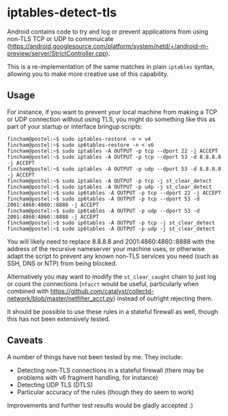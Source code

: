 # iptables-detect-tls

Android contains code to try and log or prevent applications from using non-TLS TCP or UDP to commnuicate (https://android.googlesource.com/platform/system/netd/+/android-m-preview/server/StrictController.cpp).

This is a re-implementation of the same matches in plain `iptables` syntax, allowing you to make more creative use of this capability.

## Usage

For instance, if you want to prevent your local machine from making a TCP or UDP connection without using TLS, you might do something like this as part of your startup or interface bringup scripts:

    fincham@postel:~$ sudo iptables-restore -n < v4
    fincham@postel:~$ sudo ip6tables-restore -n < v6
    fincham@postel:~$ sudo iptables -A OUTPUT -p tcp --dport 22 -j ACCEPT
    fincham@postel:~$ sudo iptables -A OUTPUT -p tcp --dport 53 -d 8.8.8.8 -j ACCEPT
    fincham@postel:~$ sudo iptables -A OUTPUT -p udp --dport 53 -d 8.8.8.8 -j ACCEPT
    fincham@postel:~$ sudo iptables -A OUTPUT -p tcp -j st_clear_detect
    fincham@postel:~$ sudo iptables -A OUTPUT -p udp -j st_clear_detect
    fincham@postel:~$ sudo ip6tables -A OUTPUT -p tcp --dport 22 -j ACCEPT
    fincham@postel:~$ sudo ip6tables -A OUTPUT -p tcp --dport 53 -d 2001:4860:4860::8888 -j ACCEPT
    fincham@postel:~$ sudo ip6tables -A OUTPUT -p udp --dport 53 -d 2001:4860:4860::8888 -j ACCEPT
    fincham@postel:~$ sudo ip6tables -A OUTPUT -p tcp -j st_clear_detect
    fincham@postel:~$ sudo ip6tables -A OUTPUT -p udp -j st_clear_detect

You will likely need to replace 8.8.8.8 and 2001:4860:4860::8888 with the address of the recursive nameserver your machine uses, or otherwise adapt the script to prevent any known non-TLS services you need (such as SSH, DNS or NTP) from being blocked.

Alternatively you may want to modify the `st_clear_caught` chain to just log or count the connections (`nfacct` would be useful, particularly when combined with https://github.com/catalyst/collectd-network/blob/master/netfilter_acct.py) instead of outright rejecting them.

It should be possible to use these rules in a stateful firewall as well, though this has not been extensively tested.

## Caveats

A number of things have not been tested by me. They include:

* Detecting non-TLS connections in a stateful firewall (there may be problems with v6 fragment handling, for instance)
* Detecting UDP TLS (DTLS)
* Particular accuracy of the rules (though they do seem to work)

Improvements and further test results would be gladly accepted :)
